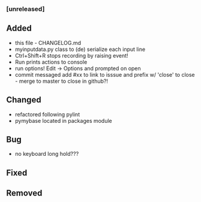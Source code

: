 ### [unreleased]
## Added
- this file - CHANGELOG.md
- myinputdata.py class to (de) serialize each input line
- Ctrl+Shift+R stops recording by raising event!
- Run prints actions to console
- run options! Edit -> Options and prompted on open
- commit messaged add #xx to link to isssue and prefix w/ 'close' to close - merge to master to close in github?!
## Changed
- refactored following pylint
- pymybase located in packages module
## Bug
- no keyboard long hold???
## Fixed
## Removed